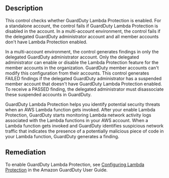 ## Description

This control checks whether GuardDuty Lambda Protection is enabled. For a standalone account, the control fails if GuardDuty Lambda Protection is disabled in the account. In a multi-account environment, the control fails if the delegated GuardDuty administrator account and all member accounts don't have Lambda Protection enabled.

In a multi-account environment, the control generates findings in only the delegated GuardDuty administrator account. Only the delegated administrator can enable or disable the Lambda Protection feature for the member accounts in the organization. GuardDuty member accounts can't modify this configuration from their accounts. This control generates FAILED findings if the delegated GuardDuty administrator has a suspended member account that doesn't have GuardDuty Lambda Protection enabled. To receive a PASSED finding, the delegated administrator must disassociate these suspended accounts in GuardDuty.

GuardDuty Lambda Protection helps you identify potential security threats when an AWS Lambda function gets invoked. After your enable Lambda Protection, GuardDuty starts monitoring Lambda network activity logs associated with the Lambda functions in your AWS account. When a Lambda function gets invoked and GuardDuty identifies suspicious network traffic that indicates the presence of a potentially malicious piece of code in your Lambda function, GuardDuty generates a finding.

## Remediation

To enable GuardDuty Lambda Protection, see [Configuring Lambda Protection](https://docs.aws.amazon.com/guardduty/latest/ug/what-is-guardduty.html) in the Amazon GuardDuty User Guide.

